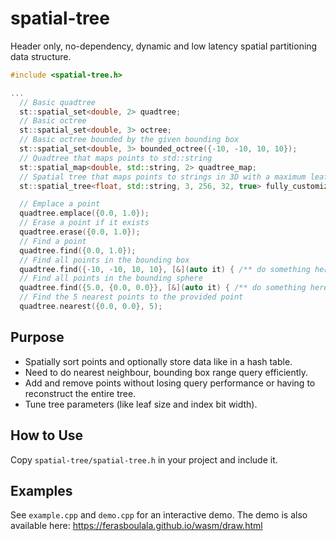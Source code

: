 # spatial-tree
Header only, no-dependency, dynamic and low latency spatial partitioning data structure.

```C++
#include <spatial-tree.h>

...
  // Basic quadtree
  st::spatial_set<double, 2> quadtree;
  // Basic octree
  st::spatial_set<double, 3> octree;
  // Basic octree bounded by the given bounding box
  st::spatial_set<double, 3> bounded_octree({-10, -10, 10, 10});
  // Quadtree that maps points to std::string
  st::spatial_map<double, std::string, 2> quadtree_map;
  // Spatial tree that maps points to strings in 3D with a maximum leaf size of 256, using 32-bit indices and allowing duplicates
  st::spatial_tree<float, std::string, 3, 256, 32, true> fully_customized_tree;

  // Emplace a point
  quadtree.emplace({0.0, 1.0});
  // Erase a point if it exists
  quadtree.erase({0.0, 1.0});
  // Find a point
  quadtree.find({0.0, 1.0});
  // Find all points in the bounding box
  quadtree.find({-10, -10, 10, 10}, [&](auto it) { /** do something here **/ });
  // Find all points in the bounding sphere
  quadtree.find({5.0, {0.0, 0.0}}, [&](auto it) { /** do something here **/ });
  // Find the 5 nearest points to the provided point
  quadtree.nearest({0.0, 0.0}, 5);
```

## Purpose
- Spatially sort points and optionally store data like in a hash table.
- Need to do nearest neighbour, bounding box range query efficiently.
- Add and remove points without losing query performance or having to reconstruct the entire tree.
- Tune tree parameters (like leaf size and index bit width).

## How to Use
Copy `spatial-tree/spatial-tree.h` in your project and include it.

## Examples
See `example.cpp` and `demo.cpp` for an interactive demo. The demo is also available here: https://ferasboulala.github.io/wasm/draw.html
